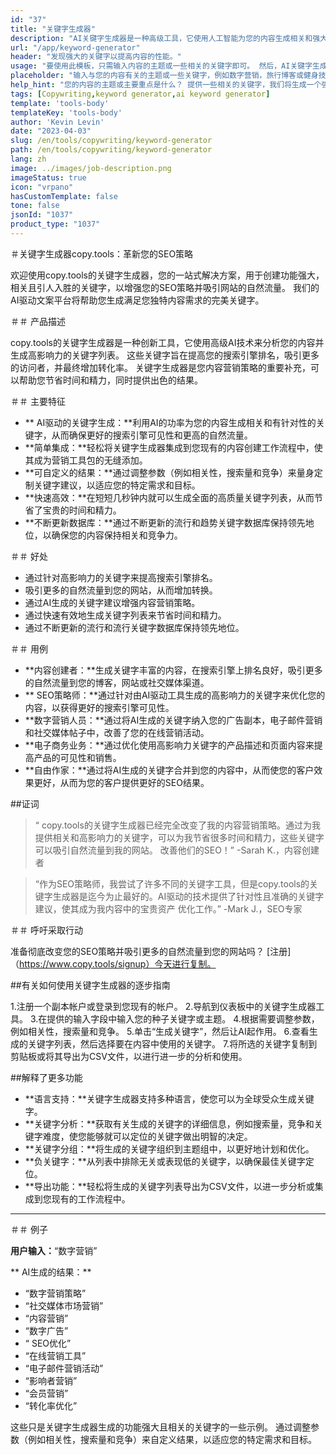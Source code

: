 ```yaml
---
id: "37"
title: "关键字生成器"
description: "AI关键字生成器是一种高级工具，它使用人工智能为您的内容生成相关和强大的关键字。 它可以帮助您发现独特而高性能的关键字，以优化博客文章，文章和其他在线内容，以更好地可见性和参与度。"
url: "/app/keyword-generator"
header: "发现强大的关键字以提高内容的性能。"
usage: "要使用此模板，只需输入内容的主题或一些相关的关键字即可。 然后，AI关键字生成器将生成相关且高性能的关键字列表，以优化您的内容以更好地可见性和参与度。"
placeholder: "输入与您的内容有关的主题或一些关键字，例如数字营销，旅行博客或健身技巧。"
help_hint: "您的内容的主题或主要重点是什么？ 提供一些相关的关键字，我们将生成一个强大的关键字列表，以增强您的内容的性能。"
tags: [Copywriting,keyword generator,ai keyword generator]
template: 'tools-body'
templateKey: 'tools-body'
author: 'Kevin Levin'
date: "2023-04-03"
slug: /en/tools/copywriting/keyword-generator
path: /en/tools/copywriting/keyword-generator
lang: zh
image: ../images/job-description.png
imageStatus: true
icon: "vrpano"
hasCustomTemplate: false
tone: false
jsonId: "1037"
product_type: "1037"
---
```

＃关键字生成器copy.tools：革新您的SEO策略

欢迎使用copy.tools的关键字生成器，您的一站式解决方案，用于创建功能强大，相关且引人入胜的关键字，以增强您的SEO策略并吸引网站的自然流量。 我们的AI驱动文案平台将帮助您生成满足您独特内容需求的完美关键字。

＃＃ 产品描述

copy.tools的关键字生成器是一种创新工具，它使用高级AI技术来分析您的内容并生成高影响力的关键字列表。 这些关键字旨在提高您的搜索引擎排名，吸引更多的访问者，并最终增加转化率。 关键字生成器是您内容营销策略的重要补充，可以帮助您节省时间和精力，同时提供出色的结果。

＃＃ 主要特征

 -  ** AI驱动的关键字生成：**利用AI的功率为您的内容生成相关和有针对性的关键字，从而确保更好的搜索引擎可见性和更高的自然流量。
  -  **简单集成：**轻松将关键字生成器集成到您现有的内容创建工作流程中，使其成为营销工具包的无缝添加。
  -  **可自定义的结果：**通过调整参数（例如相关性，搜索量和竞争）来量身定制关键字建议，以适应您的特定需求和目标。
  -  **快速高效：**在短短几秒钟内就可以生成全面的高质量关键字列表，从而节省了宝贵的时间和精力。
  -  **不断更新数据库：**通过不断更新的流行和趋势关键字数据库保持领先地位，以确保您的内容保持相关和竞争力。

＃＃ 好处

 - 通过针对高影响力的关键字来提高搜索引擎排名。
  - 吸引更多的自然流量到您的网站，从而增加转换。
  - 通过AI生成的关键字建议增强内容营销策略。
  - 通过快速有效地生成关键字列表来节省时间和精力。
  - 通过不断更新的流行和流行关键字数据库保持领先地位。

＃＃ 用例

 -  **内容创建者：**生成关键字丰富的内容，在搜索引擎上排名良好，吸引更多的自然流量到您的博客，网站或社交媒体渠道。
  -  ** SEO策略师：**通过针对由AI驱动工具生成的高影响力的关键字来优化您的内容，以获得更好的搜索引擎可见性。
  -  **数字营销人员：**通过将AI生成的关键字纳入您的广告副本，电子邮件营销和社交媒体帖子中，改善了您的在线营销活动。
  -  **电子商务业务：**通过优化使用高影响力关键字的产品描述和页面内容来提高产品的可见性和销售。
  -  **自由作家：**通过将AI生成的关键字合并到您的内容中，从而使您的客户效果更好，从而为您的客户提供更好的SEO结果。

##证词

>“ copy.tools的关键字生成器已经完全改变了我的内容营销策略。通过为我提供相关和高影响力的关键字，可以为我节省很多时间和精力，这些关键字可以吸引自然流量到我的网站。 改善他们的SEO！”  -Sarah K.，内容创建者

>“作为SEO策略师，我尝试了许多不同的关键字工具，但是copy.tools的关键字生成器是迄今为止最好的。AI驱动的技术提供了针对性且准确的关键字建议，使其成为我内容中的宝贵资产 优化工作。”  -Mark J.，SEO专家

＃＃ 呼吁采取行动

准备彻底改变您的SEO策略并吸引更多的自然流量到您的网站吗？  [注册]（https://www.copy.tools/signup）今天进行复制。

##有关如何使用关键字生成器的逐步指南

1.注册一个副本帐户或登录到您现有的帐户。
 2.导航到仪表板中的关键字生成器工具。
 3.在提供的输入字段中输入您的种子关键字或主题。
 4.根据需要调整参数，例如相关性，搜索量和竞争。
 5.单击“生成关键字”，然后让AI起作用。
 6.查看生成的关键字列表，然后选择要在内容中使用的关键字。
 7.将所选的关键字复制到剪贴板或将其导出为CSV文件，以进行进一步的分析和使用。

##解释了更多功能

 -  **语言支持：**关键字生成器支持多种语言，使您可以为全球受众生成关键字。
  -  **关键字分析：**获取有关生成的关键字的详细信息，例如搜索量，竞争和关键字难度，使您能够就可以定位的关键字做出明智的决定。
  -  **关键字分组：**将生成的关键字组织到主题组中，以更好地计划和优化。
  -  **负关键字：**从列表中排除无关或表现低的关键字，以确保最佳关键字定位。
  -  **导出功能：**轻松将生成的关键字列表导出为CSV文件，以进一步分析或集成到您现有的工作流程中。

---

＃＃ 例子

**用户输入：**“数字营销”

** AI生成的结果：**

 - “数字营销策略”
 - “社交媒体市场营销”
  - “内容营销”
  - “数字广告”
  - “ SEO优化”
  - “在线营销工具”
  - “电子邮件营销活动”
  - “影响者营销”
  - “会员营销”
  - “转化率优化”

这些只是关键字生成器生成的功能强大且相关的关键字的一些示例。 通过调整参数（例如相关性，搜索量和竞争）来自定义结果，以适应您的特定需求和目标。
